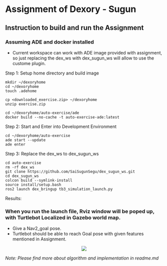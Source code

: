 
# Assignment of Dexory - Sugun


## Instruction to build and run the Assignment
### Assuming ADE and docker installed 

- Current workspace can work with ADE image provided with assignment, so just replacing the dex_ws with dex_sugun_ws will allow to use the custome plugin.

Step 1: Setup home directory and build image
```
mkdir ~/dexoryhome
cd ~/dexoryhome
touch .adehome

cp <downloaded_exercise.zip> ~/dexoryhome
unzip exercise.zip

cd ~/dexoryhome/auto-exercise/ade
docker build --no-cache -t auto-exercise-ade:latest
```

Step 2: Start and Enter into Development Environment
```
cd ~/dexoryhome/auto-exercise
ade start --update
ade enter
```

Step 3: Replace the dex_ws to dex_sugun_ws
```
cd auto-exercise
rm -rf dex_ws
git clone https://github.com/SaiSugunSegu/dex_sugun_ws.git
cd dex_sugun_ws
colcon build --symlink-install
source install/setup.bash
ros2 launch dex_bringup tb3_simulation_launch.py
```

Results:
### When you run the launch file, Rviz window will be poped up, with Turtlebot Localized in Gazebo world map.

- Give a Nav2_goal pose.
- Turtlebot should be able to reach Goal pose with given features mentioned in Assignment.

<p align="center">
  <img src="https://github.com/SaiSugunSegu/dex_sugun_ws/assets/50354583/6a45b210-3cb2-4975-935f-3f561110215d">
</p>

_Note: Please find more about algorithm and implementation in readme.md_
